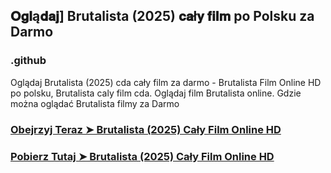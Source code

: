 ## 𝐎𝐠𝐥ą𝐝𝐚𝐣] Brutalista (2025) 𝐜𝐚ł𝐲 𝐟𝐢𝐥𝐦 po Polsku za Darmo

### .github

Oglądaj Brutalista (2025) cda cały film za darmo - Brutalista Film Online HD po polsku, Brutalista caly film cda. Oglądaj film Brutalista online. Gdzie można oglądać Brutalista filmy za Darmo

### [Obejrzyj Teraz ➤ Brutalista (2025) Cały Film Online HD](https://watching4khdmovies.blogspot.com/2025/02/brutalist-pl.html)

### [Pobierz Tutaj ➤ Brutalista (2025) Cały Film Online HD](https://watching4khdmovies.blogspot.com/2025/02/brutalist-pl.html)
